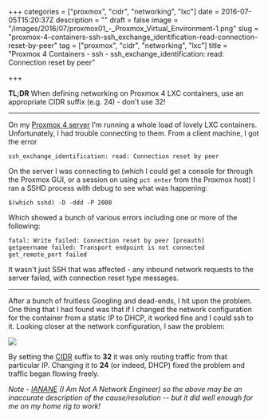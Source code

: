 +++
categories = ["proxmox", "cidr", "networking", "lxc"]
date = 2016-07-05T15:20:37Z
description = ""
draft = false
image = "/images/2016/07/proxmox01_-_Proxmox_Virtual_Environment-1.png"
slug = "proxmox-4-containers-ssh-ssh_exchange_identification-read-connection-reset-by-peer"
tag = ["proxmox", "cidr", "networking", "lxc"]
title = "Proxmox 4 Containers - ssh - ssh_exchange_identification: read: Connection reset by peer"

+++

**TL;DR** When defining networking on Proxmox 4 LXC containers, use an appropriate CIDR suffix (e.g. 24) - don't use 32!

---
On my [Proxmox 4 server](http://rmoff.net/2016/06/07/commissioning-my-proxmox-server/) I'm running a whole load of lovely LXC containers. Unfortunately, I had trouble connecting to them. From a client machine, I got the error

    ssh_exchange_identification: read: Connection reset by peer

On the server I was connecting to (which I could get a console for through the Proxmox GUI, or a session on using `pct enter` from the Proxmox host) I ran a SSHD process with debug to see what was happening: 

    $(which sshd) -D -ddd -P 2000

Which showed a bunch of various errors including one or more of the following:

    fatal: Write failed: Connection reset by peer [preauth]
    getpeername failed: Transport endpoint is not connected
    get_remote_port failed

It wasn't just SSH that was affected - any inbound network requests to the server failed, with connection reset type messages. 

---
After a bunch of fruitless Googling and dead-ends, I hit upon the problem. One thing that I had found was that if I changed the network configuration for the container from a static IP to DHCP, it worked fine and I could ssh to it. Looking closer at the network configuration, I saw the problem: 

![](/images/2016/07/proxmox01_-_Proxmox_Virtual_Environment.png)

By setting the [CIDR](https://en.wikipedia.org/wiki/Classless_Inter-Domain_Routing) suffix to **32** it was only routing traffic from that particular IP. Changing it to **24** (or indeed, DHCP) fixed the problem and traffic began flowing freely. 

_Note - [IANANE](https://en.wikipedia.org/wiki/IANAL) (I Am Not A Network Engineer) so the above may be an inaccurate description of the cause/resolution -- but it did well enough for me on my home rig to work!_
